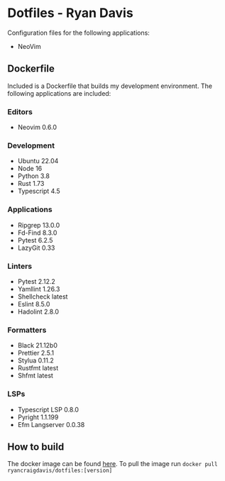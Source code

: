 # Dotfiles - Ryan Davis

Configuration files for the following applications:

- NeoVim

## Dockerfile

Included is a Dockerfile that builds my development environment. The following applications are included:

### Editors

- Neovim 0.6.0

### Development

- Ubuntu 22.04
- Node 16
- Python 3.8
- Rust 1.73
- Typescript 4.5

### Applications

- Ripgrep 13.0.0
- Fd-Find 8.3.0
- Pytest 6.2.5
- LazyGit 0.33

### Linters

- Pytest 2.12.2
- Yamllint 1.26.3
- Shellcheck latest
- Eslint 8.5.0
- Hadolint 2.8.0

### Formatters

- Black 21.12b0
- Prettier 2.5.1
- Stylua 0.11.2
- Rustfmt latest
- Shfmt latest

### LSPs

- Typescript LSP 0.8.0
- Pyright 1.1.199
- Efm Langserver 0.0.38

## How to build

The docker image can be found [here](https://hub.docker.com/repository/docker/ryancraigdavis/dotfiles).
To pull the image run `docker pull ryancraigdavis/dotfiles:[version]`
